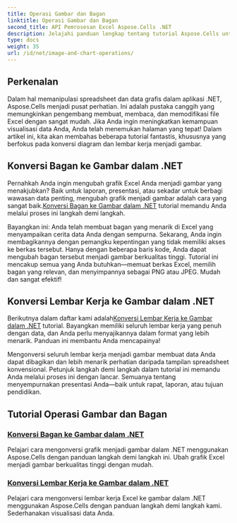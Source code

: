 ```yaml
---
title: Operasi Gambar dan Bagan
linktitle: Operasi Gambar dan Bagan
second_title: API Pemrosesan Excel Aspose.Cells .NET
description: Jelajahi panduan lengkap tentang tutorial Aspose.Cells untuk .NET. Pelajari tentang operasi gambar dan bagan untuk meningkatkan produktivitas Anda.
type: docs
weight: 35
url: /id/net/image-and-chart-operations/
---
```

## Perkenalan

Dalam hal memanipulasi spreadsheet dan data grafis dalam aplikasi .NET, Aspose.Cells menjadi pusat perhatian. Ini adalah pustaka canggih yang memungkinkan pengembang membuat, membaca, dan memodifikasi file Excel dengan sangat mudah. Jika Anda ingin meningkatkan kemampuan visualisasi data Anda, Anda telah menemukan halaman yang tepat! Dalam artikel ini, kita akan membahas beberapa tutorial fantastis, khususnya yang berfokus pada konversi diagram dan lembar kerja menjadi gambar.

## Konversi Bagan ke Gambar dalam .NET 

 Pernahkah Anda ingin mengubah grafik Excel Anda menjadi gambar yang menakjubkan? Baik untuk laporan, presentasi, atau sekadar untuk berbagi wawasan data penting, mengubah grafik menjadi gambar adalah cara yang sangat baik.[Konversi Bagan ke Gambar dalam .NET](./chart-to-image-conversion/) tutorial memandu Anda melalui proses ini langkah demi langkah. 

Bayangkan ini: Anda telah membuat bagan yang menarik di Excel yang menyampaikan cerita data Anda dengan sempurna. Sekarang, Anda ingin membagikannya dengan pemangku kepentingan yang tidak memiliki akses ke berkas tersebut. Hanya dengan beberapa baris kode, Anda dapat mengubah bagan tersebut menjadi gambar berkualitas tinggi. Tutorial ini mencakup semua yang Anda butuhkan—memuat berkas Excel, memilih bagan yang relevan, dan menyimpannya sebagai PNG atau JPEG. Mudah dan sangat efektif!

## Konversi Lembar Kerja ke Gambar dalam .NET 

 Berikutnya dalam daftar kami adalah[Konversi Lembar Kerja ke Gambar dalam .NET](./worksheet-to-image-conversion/) tutorial. Bayangkan memiliki seluruh lembar kerja yang penuh dengan data, dan Anda perlu menyajikannya dalam format yang lebih menarik. Panduan ini membantu Anda mencapainya! 

Mengonversi seluruh lembar kerja menjadi gambar membuat data Anda dapat dibagikan dan lebih menarik perhatian daripada tampilan spreadsheet konvensional. Petunjuk langkah demi langkah dalam tutorial ini memandu Anda melalui proses ini dengan lancar. Semuanya tentang menyempurnakan presentasi Anda—baik untuk rapat, laporan, atau tujuan pendidikan.

## Tutorial Operasi Gambar dan Bagan
### [Konversi Bagan ke Gambar dalam .NET](./chart-to-image-conversion/)
Pelajari cara mengonversi grafik menjadi gambar dalam .NET menggunakan Aspose.Cells dengan panduan langkah demi langkah ini. Ubah grafik Excel menjadi gambar berkualitas tinggi dengan mudah.
### [Konversi Lembar Kerja ke Gambar dalam .NET](./worksheet-to-image-conversion/)
Pelajari cara mengonversi lembar kerja Excel ke gambar dalam .NET menggunakan Aspose.Cells dengan panduan langkah demi langkah kami. Sederhanakan visualisasi data Anda.